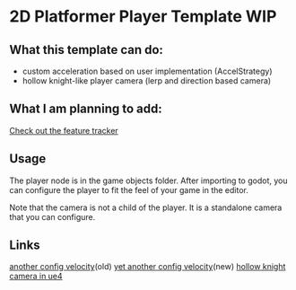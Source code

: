 # 2D Platformer Player Template WIP
## What this template can do:
- custom acceleration based on user implementation (AccelStrategy)
- hollow knight-like player camera (lerp and direction based camera)

## What I am planning to add:
[Check out the feature tracker](https://github.com/Darr3n2GG/2D-Platformer-Player-Template-WIP/issues/2)

## Usage
The player node is in the game objects folder. After importing to godot, you can configure the player to fit the feel of your game in the editor.
  
Note that the camera is not a child of the player. It is a standalone camera that you can configure.

## Links
[another config velocity](https://www.desmos.com/calculator/uolujlxkkr)(old)
[yet another config velocity](https://www.desmos.com/calculator/qb6w0iahwl)(new)
[hollow knight camera in ue4](https://www.youtube.com/watch?v=w4xM9EWKs3I)
